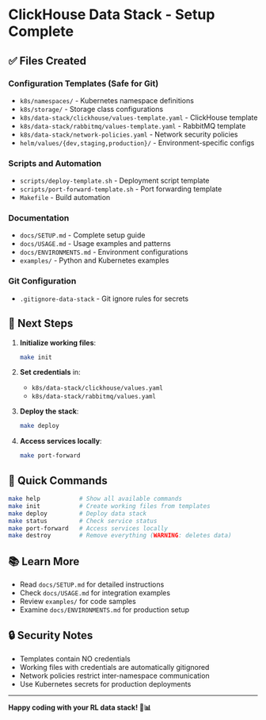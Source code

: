 # ClickHouse Data Stack - Setup Complete

## ✅ Files Created

### Configuration Templates (Safe for Git)
- `k8s/namespaces/` - Kubernetes namespace definitions
- `k8s/storage/` - Storage class configurations
- `k8s/data-stack/clickhouse/values-template.yaml` - ClickHouse template
- `k8s/data-stack/rabbitmq/values-template.yaml` - RabbitMQ template
- `k8s/data-stack/network-policies.yaml` - Network security policies
- `helm/values/{dev,staging,production}/` - Environment-specific configs

### Scripts and Automation
- `scripts/deploy-template.sh` - Deployment script template
- `scripts/port-forward-template.sh` - Port forwarding template
- `Makefile` - Build automation

### Documentation
- `docs/SETUP.md` - Complete setup guide
- `docs/USAGE.md` - Usage examples and patterns
- `docs/ENVIRONMENTS.md` - Environment configurations
- `examples/` - Python and Kubernetes examples

### Git Configuration
- `.gitignore-data-stack` - Git ignore rules for secrets

## 🚀 Next Steps

1. **Initialize working files**:
   ```bash
   make init
   ```

2. **Set credentials** in:
   - `k8s/data-stack/clickhouse/values.yaml`
   - `k8s/data-stack/rabbitmq/values.yaml`

3. **Deploy the stack**:
   ```bash
   make deploy
   ```

4. **Access services locally**:
   ```bash
   make port-forward
   ```

## 🔧 Quick Commands

```bash
make help           # Show all available commands
make init           # Create working files from templates
make deploy         # Deploy data stack
make status         # Check service status
make port-forward   # Access services locally
make destroy        # Remove everything (WARNING: deletes data)
```

## 📚 Learn More

- Read `docs/SETUP.md` for detailed instructions
- Check `docs/USAGE.md` for integration examples
- Review `examples/` for code samples
- Examine `docs/ENVIRONMENTS.md` for production setup

## 🔒 Security Notes

- Templates contain NO credentials
- Working files with credentials are automatically gitignored
- Network policies restrict inter-namespace communication
- Use Kubernetes secrets for production deployments

---

**Happy coding with your RL data stack! 🤖📊**
